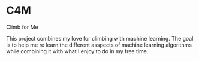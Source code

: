# C4M
Climb for Me

This project combines my love for climbing with machine learning. The goal is to help me re learn the different asspects of machine learning algorithms while combining it with what I enjoy to do in my free time.
